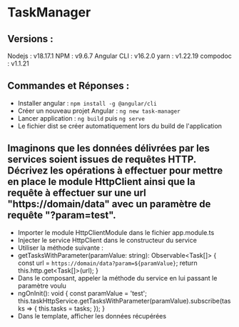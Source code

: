 # TaskManager

## Versions :

Nodejs : v18.17.1
NPM : v9.6.7
Angular CLI : v16.2.0
yarn : v1.22.19
compodoc : v1.1.21

## Commandes et Réponses :

- Installer angular : `npm install -g @angular/cli`
- Créer un nouveau projet Angular : `ng new task-manager`
- Lancer application : `ng build` puis `ng serve`
- Le fichier dist se créer automatiquement lors du build de l'application

## Imaginons que les données délivrées par les services soient issues de requêtes HTTP. Décrivez les opérations à effectuer pour mettre en place le module HttpClient ainsi que la requête à effectuer sur une url "https://domain/data" avec un paramètre de requête "?param=test".

- Importer le module HttpClientModule dans le fichier app.module.ts
- Injecter le service HttpClient dans le constructeur du service
- Utiliser la méthode suivante :
-  getTasksWithParameter(paramValue: string): Observable<Task[]> {
   const url = `https://domain/data?param=${paramValue}`;
   return this.http.get<Task[]>(url);
   }
- Dans le composant, appeler la méthode du service en lui passant le paramètre voulu
- ngOnInit(): void {
  const paramValue = 'test';
  this.taskHttpService.getTasksWithParameter(paramValue).subscribe(tasks => {
  this.tasks = tasks;
  });
  }
- Dans le template, afficher les données récupérées
